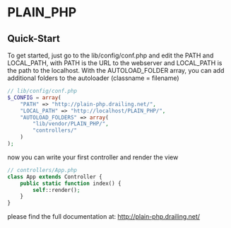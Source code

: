 PLAIN_PHP
=========

Quick-Start
-----------

To get started, just go to the lib/config/conf.php and edit the PATH and LOCAL_PATH, with PATH is the URL to the webserver and LOCAL_PATH is the path to the localhost. With the AUTOLOAD_FOLDER array, you can add additional folders to the autoloader (classname = filename)

```php
// lib/config/conf.php
$_CONFIG = array(
    "PATH" => "http://plain-php.drailing.net/",
    "LOCAL_PATH" => "http://localhost/PLAIN_PHP/",
    "AUTOLOAD_FOLDERS" => array(
		"lib/vendor/PLAIN_PHP/",
		"controllers/"
	)
);
```

now you can write your first controller and render the view

```php
// controllers/App.php
class App extends Controller {
    public static function index() {
        self::render();
    }
}
```

please find the full documentation at: http://plain-php.drailing.net/
